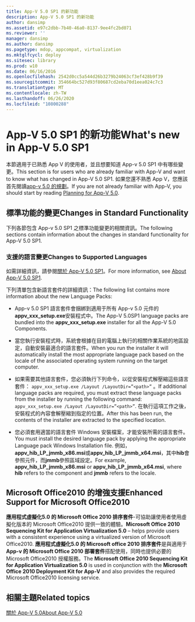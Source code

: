 ```yaml
---
title: App-V 5.0 SP1 的新功能
description: App-V 5.0 SP1 的新功能
author: dansimp
ms.assetid: e97c2dbb-7b40-46a0-8137-9ee4fc2bd071
ms.reviewer: ''
manager: dansimp
ms.author: dansimp
ms.pagetype: mdop, appcompat, virtualization
ms.mktglfcycl: deploy
ms.sitesec: library
ms.prod: w10
ms.date: 06/16/2016
ms.openlocfilehash: 2542d0cc5a544d26b3279b24063cf3ef428b9f39
ms.sourcegitcommit: 354664bc527d93f80687cd2eba70d1eea024c7c3
ms.translationtype: MT
ms.contentlocale: zh-TW
ms.lasthandoff: 06/26/2020
ms.locfileid: "10800288"
---
```

# <span data-ttu-id="5339d-103">App-V 5.0 SP1 的新功能</span><span class="sxs-lookup"><span data-stu-id="5339d-103">What's new in App-V 5.0 SP1</span></span>


<span data-ttu-id="5339d-104">本節適用于已熟悉 App V 的使用者，並且想要知道 App-v 5.0 SP1 中有哪些變更。</span><span class="sxs-lookup"><span data-stu-id="5339d-104">This section is for users who are already familiar with App-V and want to know what has changed in App-V 5.0 SP1.</span></span> <span data-ttu-id="5339d-105">如果您還不熟悉 App V，您應該首先閱讀[app-v 5.0 的規劃](planning-for-app-v-50-rc.md)。</span><span class="sxs-lookup"><span data-stu-id="5339d-105">If you are not already familiar with App-V, you should start by reading [Planning for App-V 5.0](planning-for-app-v-50-rc.md).</span></span>

## <span data-ttu-id="5339d-106">標準功能的變更</span><span class="sxs-lookup"><span data-stu-id="5339d-106">Changes in Standard Functionality</span></span>


<span data-ttu-id="5339d-107">下列各節包含 App-v 5.0 SP1 之標準功能變更的相關資訊。</span><span class="sxs-lookup"><span data-stu-id="5339d-107">The following sections contain information about the changes in standard functionality for App-V 5.0 SP1.</span></span>

### <span data-ttu-id="5339d-108">支援的語言變更</span><span class="sxs-lookup"><span data-stu-id="5339d-108">Changes to Supported Languages</span></span>

<span data-ttu-id="5339d-109">如需詳細資訊，請參閱[關於 App-V 5.0 SP1](about-app-v-50-sp1.md)。</span><span class="sxs-lookup"><span data-stu-id="5339d-109">For more information, see [About App-V 5.0 SP1](about-app-v-50-sp1.md).</span></span>

<span data-ttu-id="5339d-110">下列清單包含新語言套件的詳細資訊：</span><span class="sxs-lookup"><span data-stu-id="5339d-110">The following list contains more information about the new Language Packs:</span></span>

-   <span data-ttu-id="5339d-111">App-v 5.0 SP1 語言套件會捆綁到適用于所有 App-v 5.0 元件的**appv\_xxx\_setup.exe**安裝程式中。</span><span class="sxs-lookup"><span data-stu-id="5339d-111">The App-V 5.0SP1 language packs are bundled into the **appv\_xxx\_setup.exe** installer for all the App-V 5.0 Components.</span></span>

-   <span data-ttu-id="5339d-112">當您執行安裝程式時，系統會根據在目的電腦上執行的相關作業系統的地區設定，自動安裝最適合的語言套件。</span><span class="sxs-lookup"><span data-stu-id="5339d-112">When you run the installer it will automatically install the most appropriate language pack based on the locale of the associated operating system running on the target computer.</span></span>

-   <span data-ttu-id="5339d-113">如果需要其他語言套件，您必須執行下列命令，以從安裝程式解壓縮這些語言套件： `appv_xxx_setup.exe /Layout /LayoutDir=”<path>”` 。</span><span class="sxs-lookup"><span data-stu-id="5339d-113">If additional language packs are required, you must extract these language packs from the installer by running the following command: `appv_xxx_setup.exe /Layout /LayoutDir=”<path>”`.</span></span> <span data-ttu-id="5339d-114">在執行這項工作之後，安裝程式的內容會解壓縮到指定的位置。</span><span class="sxs-lookup"><span data-stu-id="5339d-114">After this has been run, the contents of the installer are extracted to the specified location.</span></span>

-   <span data-ttu-id="5339d-115">您必須套用適當的語言套件 Windows 安裝檔案，才能安裝所需的語言套件。</span><span class="sxs-lookup"><span data-stu-id="5339d-115">You must install the desired language pack by applying the appropriate Language pack Windows Installation file.</span></span> <span data-ttu-id="5339d-116">例如， **appv\_hib\_LP\_jmmb\_x86.msi**或**appv\_hib\_LP\_jmmb\_x64.msi**，其中**hib**會參照元件，而**jmmb**參照區域設定。</span><span class="sxs-lookup"><span data-stu-id="5339d-116">For example, **appv\_hib\_LP\_jmmb\_x86.msi** or **appv\_hib\_LP\_jmmb\_x64.msi**, where **hib** refers to the component and **jmmb** refers to the locale.</span></span>

## <span data-ttu-id="5339d-117">Microsoft Office2010 的增強支援</span><span class="sxs-lookup"><span data-stu-id="5339d-117">Enhanced Support for Microsoft Office2010</span></span>


<span data-ttu-id="5339d-118">**應用程式虛擬化5.0 的 Microsoft Office 2010 排序套件**-可協助讓使用者使用虛擬化版本的 Microsoft Office2010 提供一致的體驗。</span><span class="sxs-lookup"><span data-stu-id="5339d-118">**Microsoft Office 2010 Sequencing Kit for Application Virtualization 5.0** – helps provide users with a consistent experience using a virtualized version of Microsoft Office2010.</span></span> <span data-ttu-id="5339d-119">**應用程式虛擬化5.0 的 Microsoft office 2010 排序套件**是與適用于**App-v 的 Microsoft Office 2010 部署套件**搭配使用，同時也提供必要的 Microsoft Office2010 授權服務。</span><span class="sxs-lookup"><span data-stu-id="5339d-119">The **Microsoft Office 2010 Sequencing Kit for Application Virtualization 5.0** is used in conjunction with the **Microsoft Office 2010 Deployment Kit for App-V** and also provides the required Microsoft Office2010 licensing service.</span></span>






## <span data-ttu-id="5339d-120">相關主題</span><span class="sxs-lookup"><span data-stu-id="5339d-120">Related topics</span></span>


[<span data-ttu-id="5339d-121">關於 App-V 5.0</span><span class="sxs-lookup"><span data-stu-id="5339d-121">About App-V 5.0</span></span>](about-app-v-50.md)

 

 





